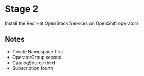 # Stage 2

Install the Red Hat OpenStack Services on OpenShift operators

## Notes

- Create Namespace first
- OperatorGroup second
- CatalogSource third
- Subscription fourth
